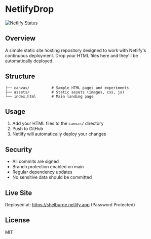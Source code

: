 # NetlifyDrop

[![Netlify Status](https://api.netlify.com/api/v1/badges/f2e92d38-ebf1-4cd4-98e2-d5cf1e1f39dd/deploy-status)](https://app.netlify.com/projects/unique-chebakia-a8ff2a/deploys)

## Overview
A simple static site hosting repository designed to work with Netlify's continuous deployment. Drop your HTML files here and they'll be automatically deployed.

## Structure
```
├── canvas/          # Sample HTML pages and experiments
├── assets/          # Static assets (images, css, js)
└── index.html       # Main landing page
```

## Usage
1. Add your HTML files to the `canvas/` directory
2. Push to GitHub
3. Netlify will automatically deploy your changes

## Security
- All commits are signed
- Branch protection enabled on main
- Regular dependency updates
- No sensitive data should be committed

## Live Site
Deployed at: https://shelburne.netlify.app (Password Protected)

## License
MIT